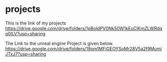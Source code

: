 # projects
This is the link of my projects
https://drive.google.com/drive/folders/1pBoldPV0Nk50W1kEuClKmZLWRdqq0lLV?usp=sharing


The Link to the unreal engine Project is given below.
https://drive.google.com/drive/folders/19om1MFiGEOYSoMr28V5a2f9MumiJTxJ7?usp=sharing
